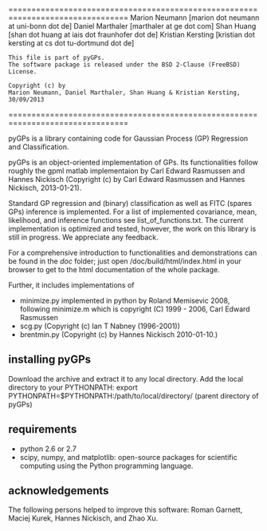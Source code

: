 ================================================================================
    Marion Neumann [marion dot neumann at uni-bonn dot de]
    Daniel Marthaler [marthaler at ge dot com]
    Shan Huang [shan dot huang at iais dot fraunhofer dot de]
    Kristian Kersting [kristian dot kersting at cs dot tu-dortmund dot de]

    This file is part of pyGPs.
    The software package is released under the BSD 2-Clause (FreeBSD) License.

    Copyright (c) by
    Marion Neumann, Daniel Marthaler, Shan Huang & Kristian Kersting, 30/09/2013
================================================================================

pyGPs is a library containing code for Gaussian Process (GP) Regression and Classification.

pyGPs is an object-oriented implementation of GPs. Its functionalities follow roughly the gpml matlab implementaion by Carl Edward Rasmussen and Hannes Nickisch (Copyright (c) by Carl Edward Rasmussen and Hannes Nickisch, 2013-01-21).

Standard GP regression and (binary) classification as well as FITC (spares GPs) inference is implemented.
For a list of implemented covariance, mean, likelihood, and inference functions see list_of_functions.txt. 
The current implementation is optimized and tested, however, the work on this library is still in progress. We appreciate any feedback.

For a comprehensive introduction to functionalities and demonstrations can be found in the *doc* folder; just open /doc/build/html/index.html in your browser to get to the html documentation of the whole package. 

Further, it includes implementations of
- minimize.py implemented in python by Roland Memisevic 2008, following minimize.m which is copyright (C) 1999 - 2006, Carl Edward Rasmussen
- scg.py (Copyright (c) Ian T Nabney (1996-2001))
- brentmin.py (Copyright (c) by Hannes Nickisch 2010-01-10.)


installing pyGPs
------------------
Download the archive and extract it to any local directory.
Add the local directory to your PYTHONPATH:
	export PYTHONPATH=$PYTHONPATH:/path/to/local/directory/ (parent directory of pyGPs)

requirements
--------------
- python 2.6 or 2.7
- scipy, numpy, and matplotlib: open-source packages for scientific computing using the Python programming language. 


acknowledgements
--------------
The following persons helped to improve this software: Roman Garnett, Maciej Kurek, Hannes Nickisch, and Zhao Xu.

